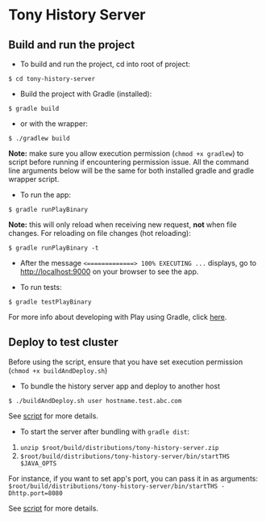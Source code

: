 # Tony History Server

## Build and run the project

- To build and run the project, cd into root of project:
```
$ cd tony-history-server
```

- Build the project with Gradle (installed):
```
$ gradle build
```
- or with the wrapper:
```
$ ./gradlew build
```
**Note:** make sure you allow execution permission (`chmod +x gradlew`) to script before running if encountering permission issue. All the command line arguments below will be the same for both installed gradle and gradle wrapper script.

- To run the app:
```
$ gradle runPlayBinary
```
**Note:** this will only reload when receiving new request, __not__ when file changes. For reloading on file changes (hot reloading):
```
$ gradle runPlayBinary -t
```

- After the message `<=============> 100% EXECUTING ...` displays, go to <http://localhost:9000> on your browser to see the app.

- To run tests:
```
$ gradle testPlayBinary
```

For more info about developing with Play using Gradle, click [here](https://docs.gradle.org/current/userguide/play_plugin.html#play_continuous_build).

## Deploy to test cluster
Before using the script, ensure that you have set execution permission (`chmod +x buildAndDeploy.sh`)

- To bundle the history server app and deploy to another host
```
$ ./buildAndDeploy.sh user hostname.test.abc.com
```

See [script](./buildAndDeploy.sh) for more details.

- To start the server after bundling with `gradle dist`:
1. `unzip $root/build/distributions/tony-history-server.zip`
2. `$root/build/distributions/tony-history-server/bin/startTHS $JAVA_OPTS`

For instance, if you want to set app's port, you can pass it in as arguments:
`$root/build/distributions/tony-history-server/bin/startTHS -Dhttp.port=8080`

See [script](./startTHS) for more details.
